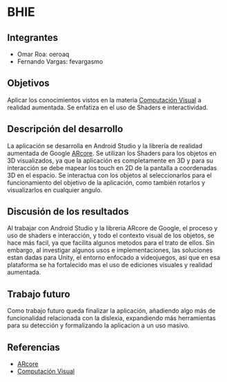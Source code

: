 # BHIE


## Integrantes

- Omar Roa: oeroaq
- Fernando Vargas: fevargasmo

## Objetivos
Aplicar los conocimientos vistos en la materia [Computación Visual](https://visualcomputing.github.io/) a realidad aumentada. Se enfatiza en el uso de Shaders e interactividad. 

## Descripción del desarrollo
La aplicación se desarrolla en Android Studio y la librería de realidad aumentada de Google [ARcore](https://developers.google.com/ar/discover/). Se utilizan los Shaders para los objetos en 3D visualizados, ya que la aplicación es completamente en 3D y para su interacción se debe mapear los touch en 2D de la pantalla a coordenadas 3D en el espacio. Se interactua con los objetos al seleccionarlos para el funcionamiento del objetivo de la aplicación, como también rotarlos y visualizarlos en cualquier angulo.

## Discusión de los resultados
Al trabajar con Android Studio y la libreria ARcore de Google, el proceso y uso de shaders e interacción, y todo el contexto visual de los objetos, se hace más facil, ya que facilita algunos metodos para el trato de ellos. Sin embargo, al investigar algunos usos e implementaciones, las soluciones estan dadas para Unity, el entorno enfocado a videojuegos, asi que en esa plataforma se ha fortalecido mas el uso de ediciones visuales y realidad aumentada.
## Trabajo futuro
Como trabajo futuro queda finalizar la aplicación, añadiendo algo más de funcionalidad relacionada con la dislexia, expandiendo más herramientas para su detección y formalizando la aplicacion a un uso masivo.
## Referencias
 - [ARcore](https://developers.google.com/ar/discover/)
 - [Computación Visual](https://visualcomputing.github.io/)
